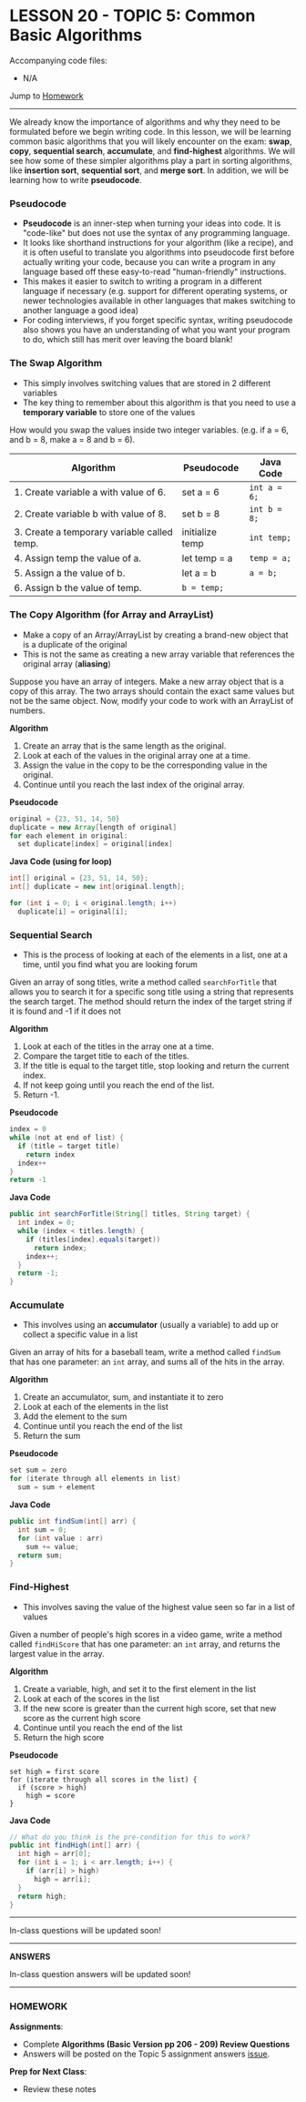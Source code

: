 # LESSON 20 - TOPIC 5: Common Basic Algorithms
Accompanying code files:
- N/A

Jump to [Homework](#homework)

---

We already know the importance of algorithms and why they need to be formulated before we begin writing code. In this lesson, we will be learning common basic algorithms that you will likely encounter on the exam: **swap**, **copy**, **sequential search**, **accumulate**, and **find-highest** algorithms. We will see how some of these simpler algorithms play a part in sorting algorithms, like **insertion sort**, **sequential sort**, and **merge sort**. In addition, we will be learning how to write **pseudocode**.

### Pseudocode

- **Pseudocode** is an inner-step when turning your ideas into code. It is "code-like" but does not use the syntax of any programming language.
- It looks like shorthand instructions for your algorithm (like a recipe), and it is often useful to translate you algorithms into pseudocode first before actually writing your code, because you can write a program in any language based off these easy-to-read "human-friendly" instructions.
- This makes it easier to switch to writing a program in a different language if necessary (e.g. support for different operating systems, or newer technologies available in other languages that makes switching to another language a good idea)
- For coding interviews, if you forget specific syntax, writing pseudocode also shows you have an understanding of what you want your program to do, which still has merit over leaving the board blank!

### The Swap Algorithm
- This simply involves switching values that are stored in 2 different variables
- The key thing to remember about this algorithm is that you need to use a **temporary variable** to store one of the values

How would you swap the values inside two integer variables. (e.g. if a = 6, and b = 8, make a = 8 and b = 6).

| **Algorithm** | **Pseudocode** | **Java Code** |
| --- | --- | --- |
| 1. Create variable a with value of 6. | set a = 6 | `int a = 6;` |
| 2. Create variable b with value of 8. | set b = 8 | `int b = 8;` |
| 3. Create a temporary variable called temp. | initialize temp | `int temp;` |
| 4. Assign temp the value of a. | let temp = a | `temp = a;` |
| 5. Assign a the value of b. | let a = b | `a = b;` |
| 6. Assign b the value of temp. | `b = temp;` |

### The Copy Algorithm (for Array and ArrayList)
- Make a copy of an Array/ArrayList by creating a brand-new object that is a duplicate of the original
- This is not the same as creating a new array variable that references the original array (**aliasing**)

Suppose you have an array of integers. Make a new array object that is a copy of this array. The two arrays should contain the exact same values but not be the same object. Now, modify your code to work with an ArrayList of numbers.

**Algorithm**
1. Create an array that is the same length as the original.
2. Look at each of the values in the original array one at a time.
3. Assign the value in the copy to be the corresponding value in the original.
4. Continue until you reach the last index of the original array.

**Pseudocode**

```java
original = {23, 51, 14, 50}
duplicate = new Array[length of original]
for each element in original:
  set duplicate[index] = original[index]
```

**Java Code (using for loop)**
```java
int[] original = {23, 51, 14, 50};
int[] duplicate = new int[original.length];

for (int i = 0; i < original.length; i++)
  duplicate[i] = original[i];
```

### Sequential Search
- This is the process of looking at each of the elements in a list, one at a time, until you find what you are looking forum

Given an array of song titles, write a method called `searchForTitle` that allows you to search it for a specific song title using a string that represents the search target. The method should return the index of the target string if it is found and -1 if it does not

**Algorithm**
1. Look at each of the titles in the array one at a time.
2. Compare the target title to each of the titles.
3. If the title is equal to the target title, stop looking and return the current index.
4. If not keep going until you reach the end of the list.
5. Return -1.

**Pseudocode**
```java
index = 0
while (not at end of list) {
  if (title = target title)
    return index
  index++
}
return -1
```

**Java Code**
```java
public int searchForTitle(String[] titles, String target) {
  int index = 0;
  while (index < titles.length) {
    if (titles[index].equals(target))
      return index;
    index++;
  }
  return -1;
}
```

### Accumulate
- This involves using an **accumulator** (usually a variable) to add up or collect a specific value in a list

Given an array of hits for a baseball team, write a method called `findSum` that has one parameter: an `int` array, and sums all of the hits in the array.

**Algorithm**
1. Create an accumulator, sum, and instantiate it to zero
2. Look at each of the elements in the list
3. Add the element to the sum
4. Continue until you reach the end of the list
5. Return the sum

**Pseudocode**
```java
set sum = zero
for (iterate through all elements in list)
  sum = sum + element
```

**Java Code**
```java
public int findSum(int[] arr) {
  int sum = 0;
  for (int value : arr)
    sum += value;
  return sum;
}
```

### Find-Highest
- This involves saving the value of the highest value seen so far in a list of values

Given a number of people's high scores in a video game, write a method called `findHiScore` that has one parameter: an `int` array, and returns the largest value in the array.

**Algorithm**
1. Create a variable, high, and set it to the first element in the list
2. Look at each of the scores in the list
3. If the new score is greater than the current high score, set that new score as the current high score
4. Continue until you reach the end of the list
5. Return the high score

**Pseudocode**
```Javadocs
set high = first score
for (iterate through all scores in the list) {
  if (score > high)
    high = score
}
```

**Java Code**
```java
// What do you think is the pre-condition for this to work?
public int findHigh(int[] arr) {
  int high = arr[0];
  for (int i = 1; i < arr.length; i++) {
    if (arr[i] > high)
      high = arr[i];
  }
  return high;
}
```

---

In-class questions will be updated soon!

---

**ANSWERS**

In-class question answers will be updated soon!

---

### HOMEWORK
**Assignments**:
- Complete **Algorithms (Basic Version pp 206 - 209) Review Questions**
- Answers will be posted on the Topic 5 assignment answers [issue](https://github.com/alyeffy/AP-CS-A_2018-2019/issues/13).

**Prep for Next Class**:
- Review these notes
